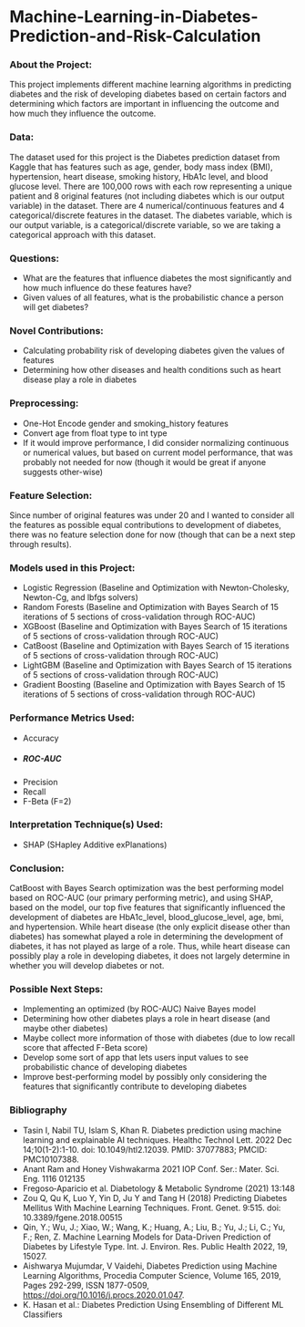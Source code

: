 # Machine-Learning-in-Diabetes-Prediction-and-Risk-Calculation

### About the Project: 
This project implements different machine learning algorithms in predicting diabetes and the risk of developing diabetes based on certain factors and determining which factors are important in influencing the outcome and how much they influence the outcome. 

### Data: 
The dataset used for this project is the Diabetes prediction dataset from Kaggle that has features such as age, gender, body mass index (BMI), hypertension, heart disease, smoking history, HbA1c level, and blood glucose level. There are 100,000 rows with each row representing a unique patient and 8 original features (not including diabetes which is our output variable) in the dataset. There are 4 numerical/continuous features and 4 categorical/discrete features in the dataset. The diabetes variable, which is our output variable, is a categorical/discrete variable, so we are taking a categorical approach with this dataset. 

### Questions: 
- What are the features that influence diabetes the most significantly and how much influence do these features have?
- Given values of all features, what is the probabilistic chance a person will get diabetes?

### Novel Contributions: 
- Calculating probability risk of developing diabetes given the values of features
- Determining how other diseases and health conditions such as heart disease play a role in diabetes

### Preprocessing: 
- One-Hot Encode gender and smoking_history features
- Convert age from float type to int type
- If it would improve performance, I did consider normalizing continuous or numerical values, but based on current model performance, that was probably not needed for now (though it would be great if anyone suggests other-wise)

### Feature Selection: 
Since number of original features was under 20 and I wanted to consider all the features as possible equal contributions to development of diabetes, there was no feature selection done for now (though that can be a next step through results). 

### Models used in this Project: 
- Logistic Regression (Baseline and Optimization with Newton-Cholesky, Newton-Cg, and lbfgs solvers)
- Random Forests (Baseline and Optimization with Bayes Search of 15 iterations of 5 sections of cross-validation through ROC-AUC)
- XGBoost (Baseline and Optimization with Bayes Search of 15 iterations of 5 sections of cross-validation through ROC-AUC)
- CatBoost (Baseline and Optimization with Bayes Search of 15 iterations of 5 sections of cross-validation through ROC-AUC)
- LightGBM (Baseline and Optimization with Bayes Search of 15 iterations of 5 sections of cross-validation through ROC-AUC)
- Gradient Boosting (Baseline and Optimization with Bayes Search of 15 iterations of 5 sections of cross-validation through ROC-AUC)

### Performance Metrics Used: 
- Accuracy
- ##### ROC-AUC
- Precision
- Recall
- F-Beta (F=2)

### Interpretation Technique(s) Used: 
- SHAP (SHapley Additive exPlanations)

### Conclusion: 
CatBoost with Bayes Search optimization was the best performing model based on ROC-AUC (our primary performing metric), and using SHAP, based on the model, our top five features that significantly influenced the development of diabetes are HbA1c_level, blood_glucose_level, age, bmi, and hypertension. While heart disease (the only explicit disease other than diabetes) has somewhat played a role in determining the development of diabetes, it has not played as large of a role. Thus, while heart disease can possibly play a role in developing diabetes, it does not largely determine in whether you will develop diabetes or not. 

### Possible Next Steps: 
- Implementing an optimized (by ROC-AUC) Naive Bayes model
- Determining how other diabetes plays a role in heart disease (and maybe other diabetes)
- Maybe collect more information of those with diabetes (due to low recall score that affected F-Beta score)
- Develop some sort of app that lets users input values to see probabilistic chance of developing diabetes
- Improve best-performing model by possibly only considering the features that significantly contribute to developing diabetes

### Bibliography
- Tasin I, Nabil TU, Islam S, Khan R. Diabetes prediction using machine learning and explainable AI techniques. Healthc Technol Lett. 2022 Dec 14;10(1-2):1-10. doi: 10.1049/htl2.12039. PMID: 37077883; PMCID: PMC10107388.
- Anant Ram and Honey Vishwakarma 2021 IOP Conf. Ser.: Mater. Sci. Eng. 1116 012135
- Fregoso‑Aparicio et al. Diabetology & Metabolic Syndrome (2021) 13:148
- Zou Q, Qu K, Luo Y, Yin D, Ju Y and Tang H (2018) Predicting Diabetes Mellitus With Machine Learning Techniques. Front. Genet. 9:515. doi: 10.3389/fgene.2018.00515
- Qin, Y.; Wu, J.; Xiao, W.; Wang, K.; Huang, A.; Liu, B.; Yu, J.; Li, C.; Yu, F.; Ren, Z. Machine Learning Models for Data-Driven Prediction of Diabetes by Lifestyle Type. Int. J. Environ. Res. Public Health 2022, 19, 15027.
- Aishwarya Mujumdar, V Vaidehi, Diabetes Prediction using Machine Learning Algorithms, Procedia Computer Science, Volume 165, 2019, Pages 292-299, ISSN 1877-0509, https://doi.org/10.1016/j.procs.2020.01.047.
- K. Hasan et al.: Diabetes Prediction Using Ensembling of Different ML Classifiers
